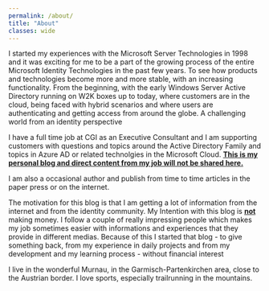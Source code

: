 ```yaml
---
permalink: /about/
title: "About"
classes: wide
---
```


I started my experiences with the Microsoft Server Technologies in 1998 and it was exciting for me to be a part of the growing process of the entire Microsoft Identity Technologies in the past few years. To see how products and technologies become more and more stable, with an increasing functionality. From the beginning, with the early Windows Server Active Directory running on W2K boxes up to today, where customers are in the cloud, being faced with hybrid scenarios and where users are authenticating and getting access from around the globe. A challenging world from an identity perspective

I have a full time job at CGI as an Executive Consultant and I am supporting customers with questions and topics around the Active Directory Family and topics in Azure AD or related technolgies in the Microsoft Cloud.  **<u>This is my personal blog and direct content from my job will not be shared here.</u>** 

I am also a occasional author and publish from time to time articles in the paper press or on the internet.

The motivation for this blog is that I am getting a lot of information from the internet and from the identity community. My Intention with this blog is <u><b>not</b></u> making money.
I follow a couple of really impressing people which makes my job sometimes easier with informations and experiences that they provide in different medias. Because of this I started that blog - to give something back, from my experience in daily projects and from my development and my learning process - without financial interest

I live in the wonderful Murnau, in the Garmisch-Partenkirchen area, close to the Austrian border. I love sports, especially trailrunning in the mountains. 

